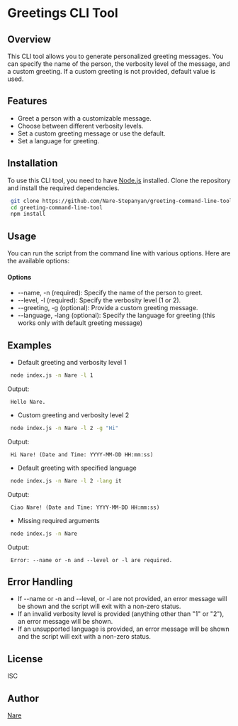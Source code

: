 # Greetings CLI Tool

## Overview

This CLI tool allows you to generate personalized greeting messages. You can specify the name of the person, the verbosity level of the message, and a custom greeting. If a custom greeting is not provided, default value is used.

## Features

- Greet a person with a customizable message.
- Choose between different verbosity levels.
- Set a custom greeting message or use the default.
- Set a language for greeting.

## Installation

To use this CLI tool, you need to have [Node.js](https://nodejs.org/) installed. Clone the repository and install the required dependencies.

```bash
 git clone https://github.com/Nare-Stepanyan/greeting-command-line-tool.git
 cd greeting-command-line-tool
 npm install
```

## Usage

You can run the script from the command line with various options. Here are the available options:

#### Options
- --name, -n (required): Specify the name of the person to greet.
- --level, -l (required): Specify the verbosity level (1 or 2).
- --greeting, -g (optional): Provide a custom greeting message.
- --language, -lang (optional): Specify the language for greeting (this works only with default greeting message)

## Examples

- Default greeting and verbosity level 1

```bash
 node index.js -n Nare -l 1
```
Output:

```plaintext
 Hello Nare.
```
- Custom greeting and verbosity level 2

```bash
 node index.js -n Nare -l 2 -g "Hi"
```
Output:

```plaintext
 Hi Nare! (Date and Time: YYYY-MM-DD HH:mm:ss)
```

- Default greeting with specified language 

```bash
 node index.js -n Nare -l 2 -lang it
```
Output:

```plaintext
 Ciao Nare! (Date and Time: YYYY-MM-DD HH:mm:ss)
```

- Missing required arguments

```bash
 node index.js -n Nare
```
Output: 

```plaintext
 Error: --name or -n and --level or -l are required.
```

## Error Handling
- If --name or -n and --level, or -l are not provided, an error message will be shown and the script will exit with a non-zero status.
- If an invalid verbosity level is provided (anything other than "1" or "2"), an error message will be shown.
- If an unsupported language is provided, an error message will be shown and the script will exit with a non-zero status.

## License
ISC

## Author

[Nare](https://github.com/Nare-Stepanyan)
